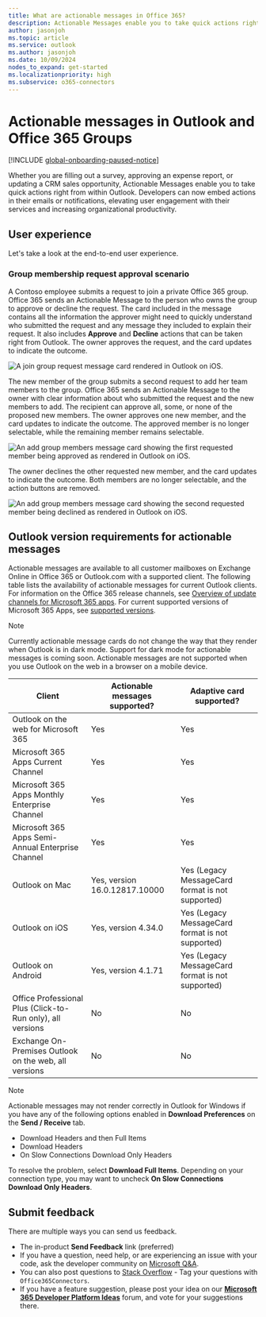 ```yaml
---
title: What are actionable messages in Office 365?
description: Actionable Messages enable you to take quick actions right from within Outlook.
author: jasonjoh
ms.topic: article
ms.service: outlook
ms.author: jasonjoh
ms.date: 10/09/2024
nodes_to_expand: get-started
ms.localizationpriority: high
ms.subservice: o365-connectors
---
```


# Actionable messages in Outlook and Office 365 Groups

[!INCLUDE [global-onboarding-paused-notice](../includes/actionable-messages/global-onboarding-paused-notice.md)]

Whether you are filling out a survey, approving an expense report, or updating a CRM sales opportunity, Actionable Messages enable you to take quick actions right from within Outlook. Developers can now embed actions in their emails or notifications, elevating user engagement with their services and increasing organizational productivity.

## User experience

Let's take a look at the end-to-end user experience.

### Group membership request approval scenario

A Contoso employee submits a request to join a private Office 365 group. Office 365 sends an Actionable Message to the person who owns the group to approve or decline the request. The card included in the message contains all the information the approver might need to quickly understand who submitted the request and any message they included to explain their request. It also includes **Approve** and **Decline** actions that can be taken right from Outlook. The owner approves the request, and the card updates to indicate the outcome.

![A join group request message card rendered in Outlook on iOS.](images/group-join-request-ios.png)

The new member of the group submits a second request to add her team members to the group. Office 365 sends an Actionable Message to the owner with clear information about who submitted the request and the new members to add. The recipient can approve all, some, or none of the proposed new members. The owner approves one new member, and the card updates to indicate the outcome. The approved member is no longer selectable, while the remaining member remains selectable.

![An add group members message card showing the first requested member being approved as rendered in Outlook on iOS.](images/group-add-members-request-ios-1.png)

The owner declines the other requested new member, and the card updates to indicate the outcome. Both members are no longer selectable, and the action buttons are removed.

![An add group members message card showing the second requested member being declined as rendered in Outlook on iOS.](images/group-add-members-request-ios-2.png)

## Outlook version requirements for actionable messages

Actionable messages are available to all customer mailboxes on Exchange Online in Office 365 or Outlook.com with a supported client. The following table lists the availability of actionable messages for current Outlook clients. For information on the Office 365 release channels, see [Overview of update channels for Microsoft 365 apps](/deployoffice/updates/overview-update-channels). For current supported versions of Microsoft 365 Apps, see [supported versions](/officeupdates/update-history-microsoft365-apps-by-date#supported-versions).

> [!NOTE]
> Currently actionable message cards do not change the way that they render when Outlook is in dark mode. Support for dark mode for actionable messages is coming soon. Actionable messages are not supported when you use Outlook on the web in a browser on a mobile device.

| Client                                                     | Actionable messages supported? | Adaptive card supported? |
|------------------------------------------------------------|--------------------------------|--------------------------|
| Outlook on the web for Microsoft 365                       | Yes                            | Yes |
| Microsoft 365 Apps Current Channel                         | Yes                            | Yes |
| Microsoft 365 Apps Monthly Enterprise Channel              | Yes                            | Yes |
| Microsoft 365 Apps Semi-Annual Enterprise Channel          | Yes                            | Yes |
| Outlook on Mac                                             | Yes, version 16.0.12817.10000  | Yes (Legacy MessageCard format is not supported) |
| Outlook on iOS                                             | Yes, version 4.34.0            | Yes (Legacy MessageCard format is not supported) |
| Outlook on Android                                         | Yes, version 4.1.71            | Yes (Legacy MessageCard format is not supported) |
| Office Professional Plus (Click-to-Run only), all versions | No                             | No |
| Exchange On-Premises Outlook on the web, all versions      | No                             | No |

> [!NOTE]
> Actionable messages may not render correctly in Outlook for Windows if you have any of the following options enabled in **Download Preferences** on the **Send / Receive** tab.
>
> - Download Headers and then Full Items
> - Download Headers
> - On Slow Connections Download Only Headers
>
> To resolve the problem, select **Download Full Items**. Depending on your connection type, you may want to uncheck **On Slow Connections Download Only Headers**.

## Submit feedback

There are multiple ways you can send us feedback.

- The in-product **Send Feedback** link (preferred)
- If you have a question, need help, or are experiencing an issue with your code, ask the developer community on [Microsoft Q&A](/answers/topics/office-addins-dev.html).
- You can also post questions to [Stack Overflow](https://stackoverflow.com/questions/tagged/Office365Connectors?sort=newest) - Tag your questions with `Office365Connectors`.
- If you have a feature suggestion, please post your idea on our [**Microsoft 365 Developer Platform Ideas**](https://aka.ms/m365dev-suggestions) forum, and vote for your suggestions there.
